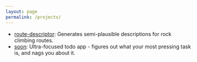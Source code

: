 ```yaml
---
layout: page
permalink: /projects/
---
```


* [route-descriptor](https://github.com/dom-o/route-descriptor): Generates semi-plausible descriptions for rock climbing routes.
* [soon](https://github.com/dom-o/soon): Ultra-focused todo app - figures out what your most pressing task is, and nags you about it.
